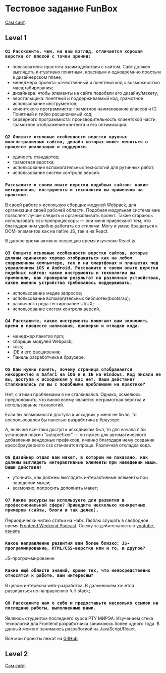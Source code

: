 # Тестовое задание FunBox

[Сам сайт](https://nikitanpl.github.io/test-task-funbox/).

## Level 1

### `Q1 Расскажите, чем, на ваш взгляд, отличается хорошая верстка от плохой с точки зрения: `


+ пользователя: простота взаимодействия с сайтом. Сайт должен выглядеть интуативно понятным, красивым и одновремнно простым в дизайнерском плане;
+ менеджера проекта: качественный и понятный код с возможностью масштабирования;
+ дизайнера: чтобы элементы на сайте подобали его дизайну/макету;
+ верстальщика: понятный и поддерживаемый код, грамотное использование инструментов;
+ клиентского программиста: грамотное наименование классов и ID. Понятный и гибко расширяемый код;
+ серверного программиста: производительность клиентской части, грамотное отображение контента и его оптимизация.



### `Q2 Опишите основные особенности верстки крупных многостраничных сайтов, дизайн которых может меняться в процессе реализации и поддержки.`


+ единость стандартов;
+ грамотная верстка;
+ использование вспомогательных технологий для рутинных работ;
+ использование систем контроля версий.


### `Расскажите о своем опыте верстки подобных сайтов: какие методологии, инструменты и технологии вы применяли на практике.`

В своей работе я использую сборщик модулей Webpack, для организации своей рабочей области. Подобная модульная система мне позволяет лучше следить и организовывать проект. Также стараюсь использовать css-препроцессоры — они меня привлекают тем, что благодаря ним удобно работать со стилями. Могу и умею бращаться к DOM-элементов как на native JS, так и на React. 

В данное время активно посвещаю время изучению React.js

### `Q3 Опишите основные особенности верстки сайтов, которые должны одинаково хорошо отображаться как на любом современном компьютере, так и на смартфонах и планшетах под управлением iOS и Android. Расскажите о своем опыте верстки подобных сайтов: какие инструменты и технологии вы применяли, как проверяли результат на различных устройствах, какие именно устройства требовалось поддерживать.`


+ использование медиа запросов;
+ использование вспомогательных библиотек(bootsrap);
+ различного рода тестирование UI/UX;
+ использование систем контроля версий.



### `Q4 Расскажите, какие инструменты помогают вам экономить время в процессе написания, проверки и отладки кода.`


+ менеджер пакетов npm;
+ сборщик модулей Webpack;
+ scss;
+ IDE и его расширения;
+ Панель разработчика в браузере. 


### `Q5 Вам нужно понять, почему страница отображается некорректно в Safari на iOS и в IE на Windows. Код писали не вы, доступа к исходникам у вас нет. Ваши действия? Сталкивались ли вы с подобными проблемами на практике?`

Нет, с этими проблемами я не сталкивался. Однако, осмелюсь предположить, что виной всему является неграмотная верстка и использование технологий.

Если бы возможности доступа к исходник у меня не было, то воспользовался бы панелью разработчка в браузере.

А, если же все-таки доступ к исходникам был, то для начала я бы установил плагин "autoprefixer" — он нужен для автоматического добавления вендорных префиксов, именно благодаря нему создание кроссбраузерного css становится проще. Различная откладка кода.

### `Q6 Дизайнер отдал вам макет, в котором не показано, как должны выглядеть интерактивные элементы при наведении мыши. Ваши действия?`


+ уточнить, как должны выглядеть интерактивные элементы при наведении мыши;
+ возможно, попросить дополнить макет;



### `Q7 Какие ресурсы вы используете для развития в профессиональной сфере? Приведите несколько конкретных примеров (сайты, блоги и так далее).`

Периодически читаю статьи на Habr. Люблю слушать в свободное время [Frontend Weekend Podcast](https://soundcloud.com/frontend-weekend). Слежу за дейятельностью [youtube-канала](https://www.youtube.com/channel/UCdldbhAwO16vjnDwACTs5gQ)

### `Какое направление развития вам более близко: JS-программирование, HTML/CSS-верстка или и то, и другое?`

JS-программирование

### `Какие ещё области знаний, кроме тех, что непосредственно относятся к работе, вам интересны?`

В целом интересна web-разработка. В дальнейшем хочется развиваться по направлению full-stack;


### `Q8 Расскажите нам о себе и предоставьте несколько ссылок на последние работы, выполненные вами.`

Являюсь студентом последнего курса РТУ МИРЭА. Изучением стека технологий для Frontend разработчика занимаюсь более одного года. В данный момент занимаюсь разработкой на JavaScript/React.

Все мои проекты лежат на [GitHub](https://github.com/NikitaNpl)

## Level 2

[Сам сайт](https://nikitanpl.github.io/test-task-funbox/).